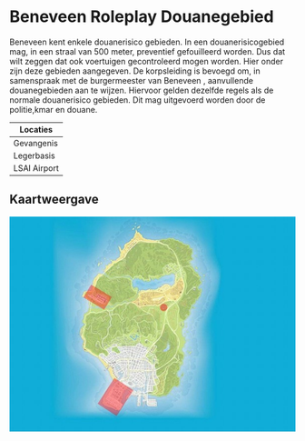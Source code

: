 # Beneveen Roleplay Douanegebied

Beneveen kent enkele douanerisico gebieden. In een douanerisicogebied mag, in een straal van 500 meter, preventief gefouilleerd worden. Dus dat wilt zeggen dat ook voertuigen gecontroleerd mogen worden. Hier onder zijn deze gebieden aangegeven. 
De korpsleiding is bevoegd om, in samenspraak met de burgermeester van Beneveen , aanvullende douanegebieden aan te wijzen. Hiervoor gelden dezelfde regels als de normale douanerisico gebieden. 
Dit mag uitgevoerd worden door de politie,kmar en douane. 

| Locaties |
| -------- |
| Gevangenis | 
| Legerbasis | 
| LSAI Airport | 

## Kaartweergave

![Kaart met risicogebieden](img/Douanegebied_beneveen.jpg)